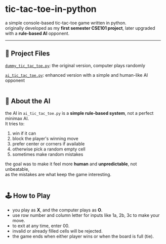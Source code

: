 # tic-tac-toe-in-python

a simple console-based tic-tac-toe game written in python.  
originally developed as my **first semester CSE101 project**, later upgraded with a **rule-based AI** opponent.

---

## 📂 Project Files
[`dummy_tic_tac_toe.py`](./dummy_tic_tac_toe.py): the original version, computer plays randomly 

[`ai_tic_tac_toe.py`](./ai_tic_tac_toe.py): enhanced version with a simple and human-like AI opponent
<br><br>
## 🧠 About the AI

the AI in `ai_tic_tac_toe.py` is a **simple rule-based system**, not a perfect minimax AI.  
It tries to:
1. win if it can
2. block the player's winning move
3. prefer center or corners if available
4. otherwise pick a random empty cell
5. sometimes make random mistakes

the goal was to make it feel more **human** and **unpredictable**, not unbeatable,  
as the mistakes are what keep the game interesting.
<br><br>
## 🕹️ How to Play

- you play as **X**, and the computer plays as **O**.  
- use row number and column letter for inputs like 1a, 2b, 3c to make your move.  
- to exit at any time, enter 00.  
- invalid or already filled cells will be rejected.  
- the game ends when either player wins or when the board is full (tie).  

